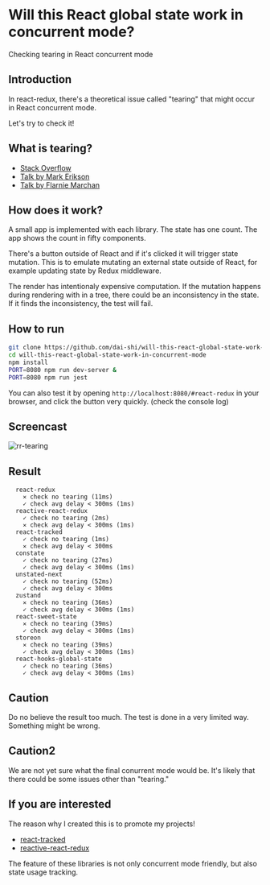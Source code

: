 # Will this React global state work in concurrent mode?

Checking tearing in React concurrent mode

## Introduction

In react-redux, there's a theoretical issue called "tearing"
that might occur in React concurrent mode.

Let's try to check it!

## What is tearing?

- [Stack Overflow](https://stackoverflow.com/questions/54891675/what-is-tearing-in-the-context-of-the-react-redux)
- [Talk by Mark Erikson](https://www.youtube.com/watch?v=yOZ4Ml9LlWE&t=933s)
- [Talk by Flarnie Marchan](https://www.youtube.com/watch?v=V1Ly-8Z1wQA&t=1079s)

## How does it work?

A small app is implemented with each library.
The state has one count.
The app shows the count in fifty components.

There's a button outside of React and
if it's clicked it will trigger state mutation.
This is to emulate mutating an external state outside of React,
for example updating state by Redux middleware.

The render has intentionaly expensive computation.
If the mutation happens during rendering with in a tree,
there could be an inconsistency in the state.
If it finds the inconsistency, the test will fail.

## How to run

```bash
git clone https://github.com/dai-shi/will-this-react-global-state-work-in-concurrent-mode.git
cd will-this-react-global-state-work-in-concurrent-mode
npm install
PORT=8080 npm run dev-server &
PORT=8080 npm run jest
```

You can also test it by opening `http://localhost:8080/#react-redux`
in your browser, and click the button very quickly. (check the console log)

## Screencast

![rr-tearing](https://user-images.githubusercontent.com/490574/61502196-ce109200-aa0d-11e9-9efc-6203545d367c.gif)

## Result

```
  react-redux
    ✕ check no tearing (11ms)
    ✓ check avg delay < 300ms (1ms)
  reactive-react-redux
    ✓ check no tearing (2ms)
    ✕ check avg delay < 300ms (1ms)
  react-tracked
    ✓ check no tearing (1ms)
    ✕ check avg delay < 300ms
  constate
    ✓ check no tearing (27ms)
    ✓ check avg delay < 300ms (1ms)
  unstated-next
    ✓ check no tearing (52ms)
    ✓ check avg delay < 300ms
  zustand
    ✕ check no tearing (36ms)
    ✓ check avg delay < 300ms (1ms)
  react-sweet-state
    ✕ check no tearing (39ms)
    ✓ check avg delay < 300ms (1ms)
  storeon
    ✕ check no tearing (39ms)
    ✓ check avg delay < 300ms (1ms)
  react-hooks-global-state
    ✓ check no tearing (36ms)
    ✓ check avg delay < 300ms (1ms)
```

## Caution

Do no believe the result too much.
The test is done in a very limited way.
Something might be wrong.

## Caution2

We are not yet sure what the final conurrent mode would be.
It's likely that there could be some issues other than "tearing."

## If you are interested

The reason why I created this is to promote my projects!

- [react-tracked](https://github.com/dai-shi/react-tracked)
- [reactive-react-redux](https://github.com/dai-shi/reactive-react-redux)

The feature of these libraries is not only concurrent mode friendly,
but also state usage tracking.
